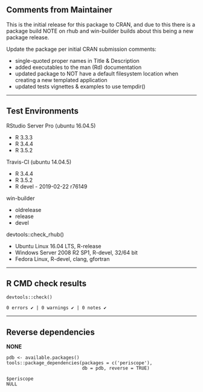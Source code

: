 ## Comments from Maintainer

This is the initial release for this package to CRAN, and due to this there is a package build NOTE on rhub and win-builder builds about this being a new package release.

Update the package per initial CRAN submission comments:

* single-quoted proper names in Title & Description
* added executables to the man (Rd) documentation
* updated package to NOT have a default filesystem location when creating a new templated application
* updated tests vignettes & examples to use tempdir()

---  
    
## Test Environments
    

RStudio Server Pro (ubuntu 16.04.5)  

* R 3.3.3  
* R 3.4.4  
* R 3.5.2  

Travis-CI (ubuntu 14.04.5)

* R 3.4.4
* R 3.5.2
* R devel - 2019-02-22 r76149

win-builder  

  * oldrelease
  * release
  * devel

devtools::check_rhub()  

  * Ubuntu Linux 16.04 LTS, R-release
  * Windows Server 2008 R2 SP1, R-devel, 32/64 bit
  * Fedora Linux, R-devel, clang, gfortran

---  
    
## R CMD check results
    
    
```
devtools::check()  

0 errors ✔ | 0 warnings ✔ | 0 notes ✔
```

---  
    
## Reverse dependencies
    
**NONE**
    
```
pdb <- available.packages()
tools::package_dependencies(packages = c('periscope'),
                            db = pdb, reverse = TRUE)

$periscope  
NULL
```
